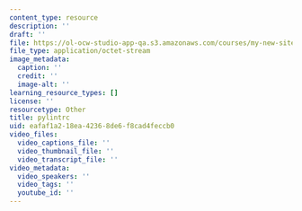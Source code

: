 ```yaml
---
content_type: resource
description: ''
draft: ''
file: https://ol-ocw-studio-app-qa.s3.amazonaws.com/courses/my-new-site/pylintrc
file_type: application/octet-stream
image_metadata:
  caption: ''
  credit: ''
  image-alt: ''
learning_resource_types: []
license: ''
resourcetype: Other
title: pylintrc
uid: eafaf1a2-18ea-4236-8de6-f8cad4feccb0
video_files:
  video_captions_file: ''
  video_thumbnail_file: ''
  video_transcript_file: ''
video_metadata:
  video_speakers: ''
  video_tags: ''
  youtube_id: ''
---
```

